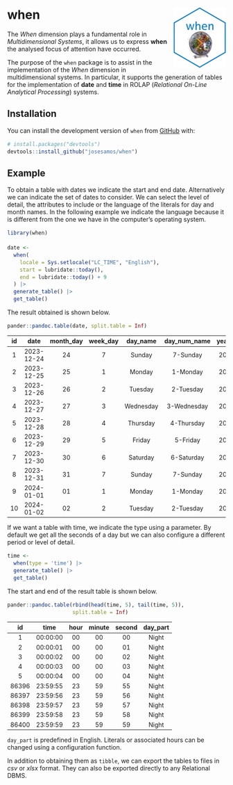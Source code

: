 
<!-- README.md is generated from README.Rmd. Please edit that file -->

# when <a href="https://josesamos.github.io/when/"><img src="man/figures/logo.png" align="right" height="139" alt="when website" /></a>

<!-- badges: start -->
<!-- badges: end -->

The *When* dimension plays a fundamental role in *Multidimensional
Systems*, it allows us to express **when** the analysed focus of
attention have occurred.

The purpose of the `when` package is to assist in the implementation of
the *When* dimension in multidimensional systems. In particular, it
supports the generation of tables for the implementation of **date** and
**time** in ROLAP (*Relational On-Line Analytical Processing*) systems.

## Installation

You can install the development version of `when` from
[GitHub](https://github.com/) with:

``` r
# install.packages("devtools")
devtools::install_github("josesamos/when")
```

## Example

To obtain a table with dates we indicate the start and end date.
Alternatively we can indicate the set of dates to consider. We can
select the level of detail, the attributes to include or the language of
the literals for day and month names. In the following example we
indicate the language because it is different from the one we have in
the computer’s operating system.

``` r
library(when)

date <-
  when(
    locale = Sys.setlocale("LC_TIME", "English"),
    start = lubridate::today(),
    end = lubridate::today() + 9
  ) |>
  generate_table() |>
  get_table()
```

The result obtained is shown below.

``` r
pander::pandoc.table(date, split.table = Inf)
```

| id  |    date    | month_day | week_day | day_name  | day_num_name | year_week | week | year_month | month | month_name | month_num_name | year |
|:---:|:----------:|:---------:|:--------:|:---------:|:------------:|:---------:|:----:|:----------:|:-----:|:----------:|:--------------:|:----:|
|  1  | 2023-12-24 |    24     |    7     |  Sunday   |   7-Sunday   |  2023-52  |  52  |  2023-12   |  12   |  December  |  12-December   | 2023 |
|  2  | 2023-12-25 |    25     |    1     |  Monday   |   1-Monday   |  2023-52  |  52  |  2023-12   |  12   |  December  |  12-December   | 2023 |
|  3  | 2023-12-26 |    26     |    2     |  Tuesday  |  2-Tuesday   |  2023-52  |  52  |  2023-12   |  12   |  December  |  12-December   | 2023 |
|  4  | 2023-12-27 |    27     |    3     | Wednesday | 3-Wednesday  |  2023-52  |  52  |  2023-12   |  12   |  December  |  12-December   | 2023 |
|  5  | 2023-12-28 |    28     |    4     | Thursday  |  4-Thursday  |  2023-52  |  52  |  2023-12   |  12   |  December  |  12-December   | 2023 |
|  6  | 2023-12-29 |    29     |    5     |  Friday   |   5-Friday   |  2023-52  |  52  |  2023-12   |  12   |  December  |  12-December   | 2023 |
|  7  | 2023-12-30 |    30     |    6     | Saturday  |  6-Saturday  |  2023-52  |  52  |  2023-12   |  12   |  December  |  12-December   | 2023 |
|  8  | 2023-12-31 |    31     |    7     |  Sunday   |   7-Sunday   |  2023-53  |  53  |  2023-12   |  12   |  December  |  12-December   | 2023 |
|  9  | 2024-01-01 |    01     |    1     |  Monday   |   1-Monday   |  2024-01  |  01  |  2024-01   |  01   |  January   |   01-January   | 2024 |
| 10  | 2024-01-02 |    02     |    2     |  Tuesday  |  2-Tuesday   |  2024-01  |  01  |  2024-01   |  01   |  January   |   01-January   | 2024 |

If we want a table with time, we indicate the type using a parameter. By
default we get all the seconds of a day but we can also configure a
different period or level of detail.

``` r
time <-
  when(type = 'time') |>
  generate_table() |>
  get_table()
```

The start and end of the result table is shown below.

``` r
pander::pandoc.table(rbind(head(time, 5), tail(time, 5)),
                     split.table = Inf)
```

|  id   |   time   | hour | minute | second | day_part |
|:-----:|:--------:|:----:|:------:|:------:|:--------:|
|   1   | 00:00:00 |  00  |   00   |   00   |  Night   |
|   2   | 00:00:01 |  00  |   00   |   01   |  Night   |
|   3   | 00:00:02 |  00  |   00   |   02   |  Night   |
|   4   | 00:00:03 |  00  |   00   |   03   |  Night   |
|   5   | 00:00:04 |  00  |   00   |   04   |  Night   |
| 86396 | 23:59:55 |  23  |   59   |   55   |  Night   |
| 86397 | 23:59:56 |  23  |   59   |   56   |  Night   |
| 86398 | 23:59:57 |  23  |   59   |   57   |  Night   |
| 86399 | 23:59:58 |  23  |   59   |   58   |  Night   |
| 86400 | 23:59:59 |  23  |   59   |   59   |  Night   |

`day_part` is predefined in English. Literals or associated hours can be
changed using a configuration function.

In addition to obtaining them as `tibble`, we can export the tables to
files in *csv* or *xlsx* format. They can also be exported directly to
any Relational DBMS.
